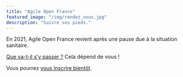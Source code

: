 ```yaml
---
title: "Agile Open France"
featured_image: "/img/rendez_vous.jpg"
description: "Suivre ses pieds."
---
```


En 2021, Agile Open France revient après une pause due à la situation sanitaire.

[Que va-t-il s'y passer ?](esprit) Cela dépend de vous !

Vous pourrez [vous inscrire bientôt](inscription).

